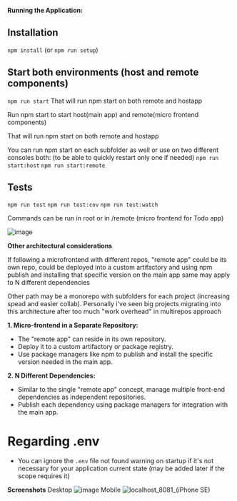 **Running the Application:**

## Installation

```npm install``` (or ```npm run setup```)

## Start both environments (host and remote components)

```npm run start```
That will run npm start on both remote and hostapp


Run npm start to start host(main app) and remote(micro frontend components)

That will run npm start on both remote and hostapp

You can run npm start on each subfolder as well or use on two different consoles both: (to be able to quickly restart only one if needed)
```npm run start:host```
```npm run start:remote```

## Tests
```npm run test```
```npm run test:cov```
```npm run test:watch```

Commands can be run in root or in /remote (micro frontend for Todo app)

![image](https://github.com/IgChroma/telus-microfrontend-todo/assets/54694652/b0810269-f0f6-4729-80fb-8193d93254d1)


**Other architectural considerations**

If following a microfrontend with different repos, "remote app" could be its own repo, could be deployed into a custom artifactory and using npm publish and installing that specific version on the main app
same may apply to N different dependencies

Other path may be a monorepo with subfolders for each project (increasing spead and easier collab). Personally i've seen big projects migrating into this architecture after too much "work overhead" in multirepos approach
 
 **1. Micro-frontend in a Separate Repository:**

- The "remote app" can reside in its own repository.
- Deploy it to a custom artifactory or package registry.
- Use package managers like npm to publish and install the specific version needed in the main app.

**2. N Different Dependencies:**

- Similar to the single "remote app" concept, manage multiple front-end dependencies as independent repositories.
- Publish each dependency using package managers for integration with the main app.

# Regarding .env 
- You can ignore the `.env` file not found warning on startup if it's not necessary for your application current state (may be added later if the scope requires it)


**Screenshots**
Desktop
![image](https://github.com/IgChroma/telus-microfrontend-todo/assets/54694652/4523149d-ff2a-4aad-9445-825460f94346)
Mobile
![localhost_8081_(iPhone SE)](https://github.com/IgChroma/telus-microfrontend-todo/assets/54694652/0bbb58b5-fd8d-4ba3-b42e-f9fc09af9889)
